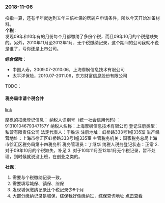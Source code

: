 ### 2018-11-06
掐指一算，还有半年就达到五年三倍社保的居转户申请条件，所以今天开始准备材料。  
**个税**：  
发现09年和10年有的月份每个月都缴纳了多份个税，而且09年10月的个税是缺失的。另外，2010年11月至2012年1月，无个税缴纳记录，这个期间的公司我就不说是谁了，亏你还是上市公司。  

**综合保险**：  
+ 中国人寿，2009.07-2010.06，上海摩枫信息技术有限公司
+ 太平洋保险，2010.07-2011.06，东方财富信息股份有限公司  

TODO：
#### 税务局申请个税合并

[link](个税异常情况.html)

摩枫的扣缴登记信息：
纳税人识别号（统一社会信用代码）：91310104679347157Y
纳税人名称：上海摩枫信息技术有限公司
登记注册类型：私营有限责任公司
法定代表人：于胜泳
注册地址：虹桥路333号1幢335室
生产经营地址：上海市徐汇区虹桥路333号1幢335室
主管税务机关：国家税务总局上海市徐汇区税务局第十四税务所
税务管理员：丁继华
纳税人税务登记状态：正常
2. 对于09年10月的个税缺失，补足
3. 对于10年11月至12年1月无个税记录，暂不处理，到时候就说没上班，在创业之类的。

**社保**：
1. 需要与个税缴纳记录一致，
2. 需要填写城保、镇保、综保
3. 发现城保缴纳记录比个税记录少8个月
3. 大部分缴纳记录是城保，综保我好像缴纳过，综保查询地址  [点击查看](http://www.12333sh.gov.cn/wll/indexnew.shtml)